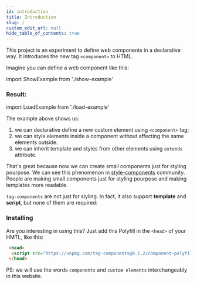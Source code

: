 ```yaml
---
id: introduction
title: Introduction
slug: /
custom_edit_url: null
hide_table_of_contents: true
---
```


This project is an experiment to define web components in a declarative way.
It introduces the new tag `<component>` to HTML.

Imagine you can define a web component like this:

import ShowExample from './show-example'

<ShowExample file="awesome-alert.html" />

### Result:

import LoadExample from './load-example'

<LoadExample file="awesome-alert.html" />

The example above shows us:
1. we can declarative define a new custom element using `<component>` tag;
2. we can style elements inside a component without affecting the same elements outside.
3. we can inherit template and styles from other elements using `extends` attribute.

That's great because now we can create small components just for styling pourpose.
We can see this phenomenon in [style-components](https://styled-components.com) community. People are making small components
just for styling pourpose and making templates more readable.

`tag-components` are not just for slyling. In fact, it also support **template** and **script**, but none of them are required:

<ShowExample file="component-structure.html" />

### Installing

Are you interesting in using this? Just add this Polyfill in the `<head>` of your HMTL, like this:

```html
 <head>
  <script src="https://unpkg.com/tag-components@0.1.2/component-polyfill.js"></script>
 </head>
```

PS: we will use the words `components` and `custom elements` interchangeably in this website.